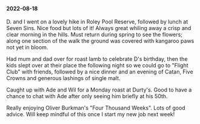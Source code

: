 #### 2022-08-18

D. and I went on a lovely hike in Roley Pool Reserve, followed by lunch at Seven Sins. Nice food but lots of it! Always great whiling away a crisp and clear morning in the hills. Must return during spring to see the flowers; along one section of the walk the ground was covered with kangaroo paws not yet in bloom.

Had mum and dad over for roast lamb to celebrate D's birthday, then the kids slept over at their place the following night so we could go to "Flight Club" with friends, followed by a nice dinner and an evening of Catan, Five Crowns and generous lashings of single malt.

Caught up with Ade and Wil for a Monday roast at Durty's. Good to have a chance to chat with Ade after only seeing him briefly at his 50th.

Really enjoying Oliver Burkman's "Four Thousand Weeks". Lots of good advice. Will keep mindful of this once I start my new job next week!